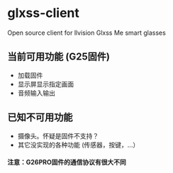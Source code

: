 # glxss-client
Open source client for llvision Glxss Me smart glasses


## 当前可用功能 (G25固件)

- 加载固件
- 显示屏显示指定画面
- 音频输入输出

## 已知不可用功能

- 摄像头。怀疑是固件不支持？
- 其它没实现的各种功能 (传感器，按键，...）

#### 注意：G26PRO固件的通信协议有很大不同
